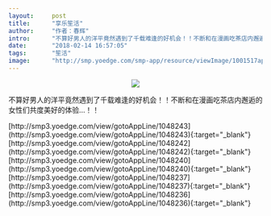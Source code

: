```yaml
---
layout:     post
title:      "享乐笙活"
author:     "作者：春辉"
intro:      "不算好男人的洋平竟然遇到了千载难逢的好机会！！不断和在漫画吃茶店内邂逅的女性们共度美好的体验…！！"
date:       "2018-02-14 16:57:05"
tags:       "笙活"
image:      "http://smp.yoedge.com/smp-app/resource/viewImage/1001517appline.png"
---
```

<div style="text-align: center">
<p><img src="http://smp.yoedge.com/smp-app/resource/viewImage/1001517appline.png"/></p>
</div>
<p class="post-meta">
<span>不算好男人的洋平竟然遇到了千载难逢的好机会！！不断和在漫画吃茶店内邂逅的女性们共度美好的体验…！！</span>
</p>
[http://smp3.yoedge.com/view/gotoAppLine/1048243](http://smp3.yoedge.com/view/gotoAppLine/1048243){:target="_blank"}
[http://smp3.yoedge.com/view/gotoAppLine/1048242](http://smp3.yoedge.com/view/gotoAppLine/1048242){:target="_blank"}
[http://smp3.yoedge.com/view/gotoAppLine/1048240](http://smp3.yoedge.com/view/gotoAppLine/1048240){:target="_blank"}
[http://smp3.yoedge.com/view/gotoAppLine/1048237](http://smp3.yoedge.com/view/gotoAppLine/1048237){:target="_blank"}
[http://smp3.yoedge.com/view/gotoAppLine/1048236](http://smp3.yoedge.com/view/gotoAppLine/1048236){:target="_blank"}


